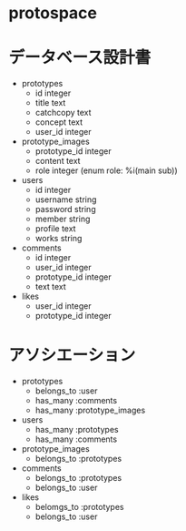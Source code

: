 # protospace
# データベース設計書
- prototypes
  - id    integer
  - title   text
  - catchcopy   text
  - concept   text
  - user_id   integer
- prototype_images
  - prototype_id   integer
  - content   text
  - role   integer   (enum role: %i(main sub))
- users
  - id   integer
  - username    string
  - password    string
  - member   string
  - profile   text
  - works   string
- comments
  - id   integer
  - user_id   integer
  - prototype_id   integer
  - text   text
- likes
  - user_id   integer
  - prototype_id   integer

# アソシエーション
- prototypes
  - belongs_to :user
  - has_many :comments
  - has_many :prototype_images
- users
  - has_many :prototypes
  - has_many :comments
- prototype_images
  - belongs_to :prototypes
- comments
  - belongs_to :prototypes
  - belongs_to :user
- likes
  - belomgs_to :prototypes
  - belongs_to :user
